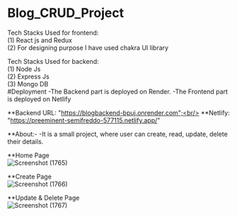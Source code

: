 # Blog_CRUD_Project
Tech Stacks Used for frontend:<br/>
(1) React js and Redux<br/>
(2) For designing purpose I have used chakra UI library

Tech Stacks Used for backend:<br/>
(1) Node Js<br/>
(2) Express Js<br/>
(3) Mongo DB <br/>
#Deployment
-The Backend part is deployed on Render.
-The Frontend part is deployed on Netlify

**Backend URL: "https://blogbackend-bpuj.onrender.com";<br/>
**Netlify: "https://preeminent-semifreddo-577115.netlify.app/"

**About:-
-It is a small project, where user can create, read, update, delete their details.

**Home Page<br/>
![Screenshot (1765)](https://user-images.githubusercontent.com/103936619/210561799-27142379-4d8e-43fe-b9b3-3c16143b7bb8.png)

**Create Page<br/>
![Screenshot (1766)](https://user-images.githubusercontent.com/103936619/210562111-9dc37565-fae8-448c-bc01-384b40c38dab.png)

**Update & Delete Page<br/>
![Screenshot (1767)](https://user-images.githubusercontent.com/103936619/210562201-e4b44fbb-6d4b-4649-8549-4a4ee694c46e.png)


